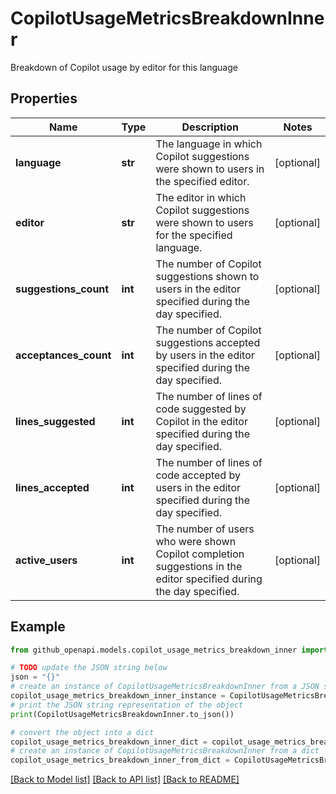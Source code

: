 # CopilotUsageMetricsBreakdownInner

Breakdown of Copilot usage by editor for this language

## Properties

Name | Type | Description | Notes
------------ | ------------- | ------------- | -------------
**language** | **str** | The language in which Copilot suggestions were shown to users in the specified editor. | [optional] 
**editor** | **str** | The editor in which Copilot suggestions were shown to users for the specified language. | [optional] 
**suggestions_count** | **int** | The number of Copilot suggestions shown to users in the editor specified during the day specified. | [optional] 
**acceptances_count** | **int** | The number of Copilot suggestions accepted by users in the editor specified during the day specified. | [optional] 
**lines_suggested** | **int** | The number of lines of code suggested by Copilot in the editor specified during the day specified. | [optional] 
**lines_accepted** | **int** | The number of lines of code accepted by users in the editor specified during the day specified. | [optional] 
**active_users** | **int** | The number of users who were shown Copilot completion suggestions in the editor specified during the day specified. | [optional] 

## Example

```python
from github_openapi.models.copilot_usage_metrics_breakdown_inner import CopilotUsageMetricsBreakdownInner

# TODO update the JSON string below
json = "{}"
# create an instance of CopilotUsageMetricsBreakdownInner from a JSON string
copilot_usage_metrics_breakdown_inner_instance = CopilotUsageMetricsBreakdownInner.from_json(json)
# print the JSON string representation of the object
print(CopilotUsageMetricsBreakdownInner.to_json())

# convert the object into a dict
copilot_usage_metrics_breakdown_inner_dict = copilot_usage_metrics_breakdown_inner_instance.to_dict()
# create an instance of CopilotUsageMetricsBreakdownInner from a dict
copilot_usage_metrics_breakdown_inner_from_dict = CopilotUsageMetricsBreakdownInner.from_dict(copilot_usage_metrics_breakdown_inner_dict)
```
[[Back to Model list]](../README.md#documentation-for-models) [[Back to API list]](../README.md#documentation-for-api-endpoints) [[Back to README]](../README.md)



